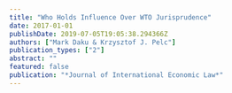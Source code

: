 ```yaml
---
title: "Who Holds Influence Over WTO Jurisprudence"
date: 2017-01-01
publishDate: 2019-07-05T19:05:38.294366Z
authors: ["Mark Daku & Krzysztof J. Pelc"]
publication_types: ["2"]
abstract: ""
featured: false
publication: "*Journal of International Economic Law*"
---
```


